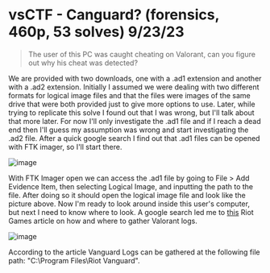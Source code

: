 # vsCTF - Canguard? (forensics, 460p, 53 solves) 9/23/23

> The user of this PC was caught cheating on Valorant, can you figure out why his cheat was detected?

We are provided with two downloads, one with a .ad1 extension and another with a .ad2 extension. Initially I assumed we were dealing with two different formats for logical image files and that the files were images of the same drive that were both provided just to give more options to use. Later, while trying to replicate this solve I found out that I was wrong, but I'll talk about that more later. For now I'll only investigate the .ad1 file and if I reach a dead end then I'll guess my assumption was wrong and start investigating the .ad2 file. After a quick google search I find out that .ad1 files can be opened with FTK imager, so I'll start there.

![image](https://github.com/heathbar019/Writeups/assets/114100890/80aca858-4294-411a-af2d-5a09983e0986)

With FTK Imager open we can access the .ad1 file by going to File > Add Evidence Item, then selecting Logical Image, and inputting the path to the file. After doing so it should open the logical image file and look like the picture above. Now I'm ready to look around inside this user's computer, but next I need to know where to look. A google search led me to [this](https://support-valorant.riotgames.com/hc/en-us/articles/360048981973-Gathering-Logs-in-VALORANT) Riot Games article on how and where to gather Valorant logs.

![image](https://github.com/heathbar019/Writeups/assets/114100890/04e6e3ea-dfbb-4324-855b-c5204a4597a7)

According to the article Vanguard Logs can be gathered at the following file path: "C:\Program Files\Riot Vanguard".
